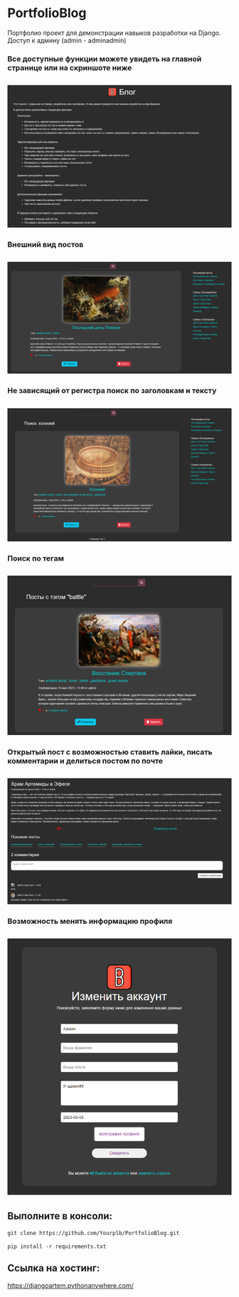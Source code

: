# PortfolioBlog
Портфолио проект для демонстрации навыков разработки на Django. Доступ к админу (admin - adminadmin)
### Все доступные функции можете увидеть на главной странице или на скриншоте ниже

![](https://github.com/Yourplb/PortfolioBlog/blob/master/%D0%A1%D0%BD%D0%B8%D0%BC%D0%BE%D0%BA1.PNG)
-------------------------------
### Внешний вид постов
 
![](https://github.com/Yourplb/PortfolioBlog/blob/master/%D0%A1%D0%BD%D0%B8%D0%BC%D0%BE%D0%BA2.PNG)
-------------------------------
### Не зависящий от регистра поиск по заголовкам и тексту
 
![](https://github.com/Yourplb/PortfolioBlog/blob/master/%D0%A1%D0%BD%D0%B8%D0%BC%D0%BE%D0%BA3.PNG)
-------------------------------
### Поиск по тегам
 
![](https://github.com/Yourplb/PortfolioBlog/blob/master/%D0%A1%D0%BD%D0%B8%D0%BC%D0%BE%D0%BA6.PNG)
-------------------------------
### Открытый пост с возможностью ставить лайки, писать комментарии и делиться постом по почте
 
![](https://github.com/Yourplb/PortfolioBlog/blob/master/%D0%A1%D0%BD%D0%B8%D0%BC%D0%BE%D0%BA4.PNG)
-------------------------------
### Возможность менять информацию профиля 
 
![](https://github.com/Yourplb/PortfolioBlog/blob/master/%D0%A1%D0%BD%D0%B8%D0%BC%D0%BE%D0%BA5.PNG)
-------------------------------
## Выполните в консоли:
```
git clone https://github.com/Yourplb/PortfolioBlog.git
```
```
pip install -r requirements.txt
```
## Ссылка на хостинг:
https://djangoartem.pythonanywhere.com/
